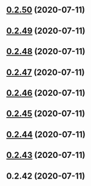 <a name="0.2.50"></a>
## [0.2.50](https://github.com/liluxuan1988/qm-acgrid/compare/v0.2.49...v0.2.50) (2020-07-11)



<a name="0.2.49"></a>
## [0.2.49](https://github.com/liluxuan1988/qm-acgrid/compare/v0.2.48...v0.2.49) (2020-07-11)



<a name="0.2.48"></a>
## [0.2.48](https://github.com/liluxuan1988/qm-acgrid/compare/v0.2.47...v0.2.48) (2020-07-11)



<a name="0.2.47"></a>
## [0.2.47](https://github.com/liluxuan1988/qm-acgrid/compare/v0.2.46...v0.2.47) (2020-07-11)



<a name="0.2.46"></a>
## [0.2.46](https://github.com/liluxuan1988/qm-acgrid/compare/v0.2.45...v0.2.46) (2020-07-11)



<a name="0.2.45"></a>
## [0.2.45](https://github.com/liluxuan1988/qm-acgrid/compare/v0.2.44...v0.2.45) (2020-07-11)



<a name="0.2.44"></a>
## [0.2.44](https://github.com/liluxuan1988/qm-acgrid/compare/v0.2.43...v0.2.44) (2020-07-11)



<a name="0.2.43"></a>
## [0.2.43](https://github.com/liluxuan1988/qm-acgrid/compare/v0.2.42...v0.2.43) (2020-07-11)



<a name="0.2.42"></a>
## 0.2.42 (2020-07-11)



